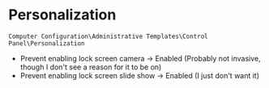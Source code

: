 # Personalization

`Computer Configuration\Administrative Templates\Control Panel\Personalization`

- Prevent enabling lock screen camera -> Enabled (Probably not invasive, though I don't see a reason for it to be on)
- Prevent enabling lock screen slide show -> Enabled (I just don't want it)